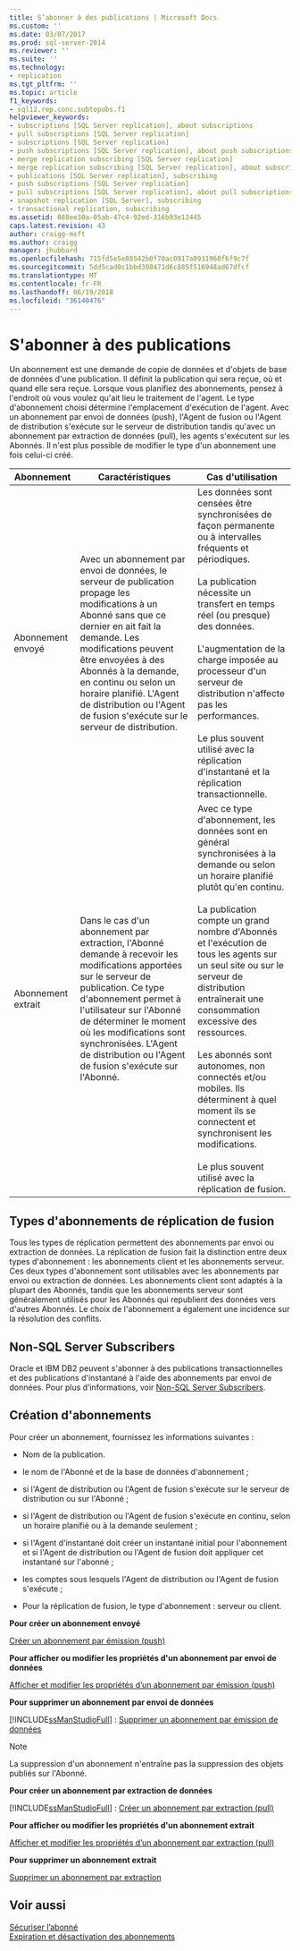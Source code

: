 ```yaml
---
title: S’abonner à des publications | Microsoft Docs
ms.custom: ''
ms.date: 03/07/2017
ms.prod: sql-server-2014
ms.reviewer: ''
ms.suite: ''
ms.technology:
- replication
ms.tgt_pltfrm: ''
ms.topic: article
f1_keywords:
- sql12.rep.conc.subtopubs.f1
helpviewer_keywords:
- subscriptions [SQL Server replication], about subscriptions
- pull subscriptions [SQL Server replication]
- subscriptions [SQL Server replication]
- push subscriptions [SQL Server replication], about push subscriptions
- merge replication subscribing [SQL Server replication]
- merge replication subscribing [SQL Server replication], about subscribing
- publications [SQL Server replication], subscribing
- push subscriptions [SQL Server replication]
- pull subscriptions [SQL Server replication], about pull subscriptions
- snapshot replication [SQL Server], subscribing
- transactional replication, subscribing
ms.assetid: 088ee30a-05ab-47c4-92ed-316b93e12445
caps.latest.revision: 43
author: craigg-msft
ms.author: craigg
manager: jhubbard
ms.openlocfilehash: 715fd5e5e88542b0f70ac0917a0931960f6f9c7f
ms.sourcegitcommit: 5dd5cad0c1bbd308471d6c885f516948ad67dfcf
ms.translationtype: MT
ms.contentlocale: fr-FR
ms.lasthandoff: 06/19/2018
ms.locfileid: "36140476"
---
```

# <a name="subscribe-to-publications"></a>S'abonner à des publications
  Un abonnement est une demande de copie de données et d'objets de base de données d'une publication. Il définit la publication qui sera reçue, où et quand elle sera reçue. Lorsque vous planifiez des abonnements, pensez à l'endroit où vous voulez qu'ait lieu le traitement de l'agent. Le type d'abonnement choisi détermine l'emplacement d'exécution de l'agent. Avec un abonnement par envoi de données (push), l'Agent de fusion ou l'Agent de distribution s'exécute sur le serveur de distribution tandis qu'avec un abonnement par extraction de données (pull), les agents s'exécutent sur les Abonnés. Il n'est plus possible de modifier le type d'un abonnement une fois celui-ci créé.  
  
|Abonnement|Caractéristiques|Cas d'utilisation|  
|------------------|---------------------|--------------|  
|Abonnement envoyé|Avec un abonnement par envoi de données, le serveur de publication propage les modifications à un Abonné sans que ce dernier en ait fait la demande. Les modifications peuvent être envoyées à des Abonnés à la demande, en continu ou selon un horaire planifié. L'Agent de distribution ou l'Agent de fusion s'exécute sur le serveur de distribution.|Les données sont censées être synchronisées de façon permanente ou à intervalles fréquents et périodiques.<br /><br /> La publication nécessite un transfert en temps réel (ou presque) des données.<br /><br /> L'augmentation de la charge imposée au processeur d'un serveur de distribution n'affecte pas les performances.<br /><br /> Le plus souvent utilisé avec la réplication d'instantané et la réplication transactionnelle.|  
|Abonnement extrait|Dans le cas d'un abonnement par extraction, l'Abonné demande à recevoir les modifications apportées sur le serveur de publication. Ce type d'abonnement permet à l'utilisateur sur l'Abonné de déterminer le moment où les modifications sont synchronisées. L'Agent de distribution ou l'Agent de fusion s'exécute sur l'Abonné.|Avec ce type d'abonnement, les données sont en général synchronisées à la demande ou selon un horaire planifié plutôt qu'en continu.<br /><br /> La publication compte un grand nombre d'Abonnés et l'exécution de tous les agents sur un seul site ou sur le serveur de distribution entraînerait une consommation excessive des ressources.<br /><br /> Les abonnés sont autonomes, non connectés et/ou mobiles. Ils déterminent à quel moment ils se connectent et synchronisent les modifications.<br /><br /> Le plus souvent utilisé avec la réplication de fusion.|  
  
## <a name="merge-replication-subscription-types"></a>Types d'abonnements de réplication de fusion  
 Tous les types de réplication permettent des abonnements par envoi ou extraction de données. La réplication de fusion fait la distinction entre deux types d'abonnement : les abonnements client et les abonnements serveur. Ces deux types d'abonnement sont utilisables avec les abonnements par envoi ou extraction de données. Les abonnements client sont adaptés à la plupart des Abonnés, tandis que les abonnements serveur sont généralement utilisés pour les Abonnés qui republient des données vers d'autres Abonnés. Le choix de l'abonnement a également une incidence sur la résolution des conflits.  
  
## <a name="non-sql-server-subscribers"></a>Non-SQL Server Subscribers  
 Oracle et IBM DB2 peuvent s'abonner à des publications transactionnelles et des publications d'instantané à l'aide des abonnements par envoi de données. Pour plus d’informations, voir [Non-SQL Server Subscribers](non-sql/non-sql-server-subscribers.md).  
  
## <a name="creating-subscriptions"></a>Création d'abonnements  
 Pour créer un abonnement, fournissez les informations suivantes :  
  
-   Nom de la publication.  
  
-   le nom de l'Abonné et de la base de données d'abonnement ;  
  
-   si l'Agent de distribution ou l'Agent de fusion s'exécute sur le serveur de distribution ou sur l'Abonné ;  
  
-   si l'Agent de distribution ou l'Agent de fusion s'exécute en continu, selon un horaire planifié ou à la demande seulement ;  
  
-   si l'Agent d'instantané doit créer un instantané initial pour l'abonnement et si l'Agent de distribution ou l'Agent de fusion doit appliquer cet instantané sur l'abonné ;  
  
-   les comptes sous lesquels l'Agent de distribution ou l'Agent de fusion s'exécute ;  
  
-   Pour la réplication de fusion, le type d'abonnement : serveur ou client.  
  
 **Pour créer un abonnement envoyé**  
  
 [Créer un abonnement par émission (push)](create-a-push-subscription.md)  
  
 **Pour afficher ou modifier les propriétés d'un abonnement par envoi de données**  
  
 [Afficher et modifier les propriétés d’un abonnement par émission (push)](view-and-modify-push-subscription-properties.md)  
  
 **Pour supprimer un abonnement par envoi de données**  
  
 [!INCLUDE[ssManStudioFull](../../includes/ssmanstudiofull-md.md)] : [Supprimer un abonnement par émission de données](delete-a-push-subscription.md)  
  
> [!NOTE]  
>  La suppression d'un abonnement n'entraîne pas la suppression des objets publiés sur l'Abonné.  
  
 **Pour créer un abonnement par extraction de données**  
  
 [!INCLUDE[ssManStudioFull](../../includes/ssmanstudiofull-md.md)] : [Créer un abonnement par extraction (pull)](create-a-pull-subscription.md)  
  
 **Pour afficher ou modifier les propriétés d'un abonnement extrait**  
  
 [Afficher et modifier les propriétés d’un abonnement par extraction (pull)](view-and-modify-pull-subscription-properties.md)  
  
 **Pour supprimer un abonnement extrait**  
  
 [Supprimer un abonnement par extraction](delete-a-pull-subscription.md)  
  
## <a name="see-also"></a>Voir aussi  
 [Sécuriser l’abonné](security/secure-the-subscriber.md)   
 [Expiration et désactivation des abonnements](subscription-expiration-and-deactivation.md)  
  
  